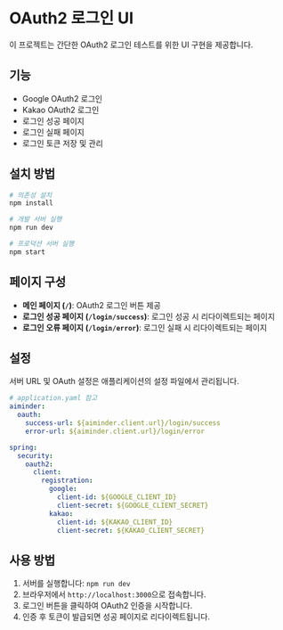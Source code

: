 # OAuth2 로그인 UI

이 프로젝트는 간단한 OAuth2 로그인 테스트를 위한 UI 구현을 제공합니다.

## 기능

- Google OAuth2 로그인
- Kakao OAuth2 로그인
- 로그인 성공 페이지
- 로그인 실패 페이지
- 로그인 토큰 저장 및 관리

## 설치 방법

```bash
# 의존성 설치
npm install

# 개발 서버 실행
npm run dev

# 프로덕션 서버 실행
npm start
```

## 페이지 구성

- **메인 페이지 (`/`)**: OAuth2 로그인 버튼 제공
- **로그인 성공 페이지 (`/login/success`)**: 로그인 성공 시 리다이렉트되는 페이지
- **로그인 오류 페이지 (`/login/error`)**: 로그인 실패 시 리다이렉트되는 페이지

## 설정

서버 URL 및 OAuth 설정은 애플리케이션의 설정 파일에서 관리됩니다. 

```yaml
# application.yaml 참고
aiminder:
  oauth:
    success-url: ${aiminder.client.url}/login/success
    error-url: ${aiminder.client.url}/login/error

spring:
  security:
    oauth2:
      client:
        registration:
          google:
            client-id: ${GOOGLE_CLIENT_ID}
            client-secret: ${GOOGLE_CLIENT_SECRET}
          kakao:
            client-id: ${KAKAO_CLIENT_ID}
            client-secret: ${KAKAO_CLIENT_SECRET}
```

## 사용 방법

1. 서버를 실행합니다: `npm run dev`
2. 브라우저에서 `http://localhost:3000`으로 접속합니다.
3. 로그인 버튼을 클릭하여 OAuth2 인증을 시작합니다.
4. 인증 후 토큰이 발급되면 성공 페이지로 리다이렉트됩니다.
